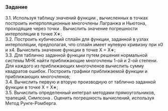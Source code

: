 ### Задание
3.1. Используя таблицу значений функции , вычисленных в точках построить интерполяционные многочлены Лагранжа и Ньютона, проходящие через точки . Вычислить значение погрешности интерполяции в точке X∗;  
3.2. Построить кубический сплайн для функции, заданной в узлах интерполяции, предполагая, что сплайн имеет нулевую кривизну при x0 и x4. Вычислить значение функции в точке X = X∗;  
3.3. Для таблично заданной функции путем решения нормальной системы МНК найти приближающие многочлены 1-ой и 2-ой степени. Для каждого из приближающих многочленов вычислить сумму квадратов ошибок. Построить графики приближаемой функции и приближающих многочленов;  
3.4. Вычислить первую и вторую производную от таблично заданной функции в точке X = X∗;  
3.5. Вычислить определенный интеграл методами прямоугольников, трапеций, Симпсона . Оценить погрешность вычислений, используя Метод Рунге-Ромберга.
